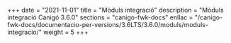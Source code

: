 +++
date        = "2021-11-01"
title       = "Mòduls integració"
description = "Mòduls integració Canigó 3.6.0"
sections    = "canigo-fwk-docs"
enllac		= "/canigo-fwk-docs/documentacio-per-versions/3.6LTS/3.6.0/moduls/moduls-integracio/"
weight		= 5
+++
